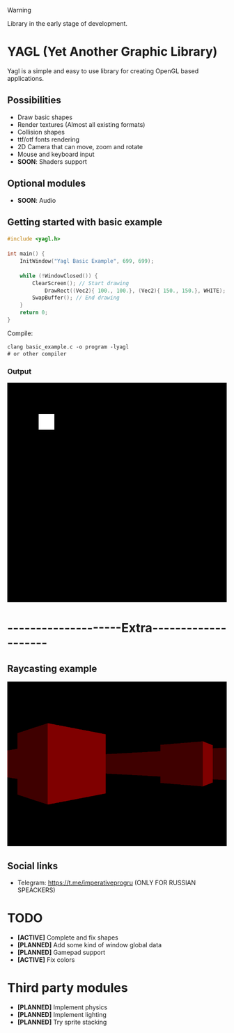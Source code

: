 > [!WARNING]
> Library in the early stage of development.

# YAGL (Yet Another Graphic Library)

Yagl is a simple and easy to use library for creating OpenGL based applications.

## Possibilities
 - Draw basic shapes
 - Render textures (Almost all existing formats)
 - Collision shapes
 - ttf/otf fonts rendering
 - 2D Camera that can move, zoom and rotate
 - Mouse and keyboard input
 - **SOON**: Shaders support

## Optional modules
 - **SOON**: Audio

## Getting started with basic example
```C
#include <yagl.h>

int main() {
    InitWindow("Yagl Basic Example", 699, 699);

    while (!WindowClosed()) {
        ClearScreen(); // Start drawing
            DrawRect((Vec2){ 100., 100.}, (Vec2){ 150., 150.}, WHITE);
        SwapBuffer(); // End drawing
    }
    return 0;
}
```
Compile:
```shell
clang basic_example.c -o program -lyagl
# or other compiler
```
### Output
![basic example](assets/yagl_basic_example.png)


# --------------------Extra--------------------


## Raycasting example
![raycasting](assets/raycasting_example.png)

## Social links
 - Telegram: https://t.me/imperativeprogru (ONLY FOR RUSSIAN SPEACKERS)

# TODO
 - **[ACTIVE]** Complete and fix shapes
 - **[PLANNED]** Add some kind of window global data
 - **[PLANNED]** Gamepad support
 - **[ACTIVE]** Fix colors

# Third party modules
 - **[PLANNED]** Implement physics
 - **[PLANNED]** Implement lighting
 - **[PLANNED]** Try sprite stacking
